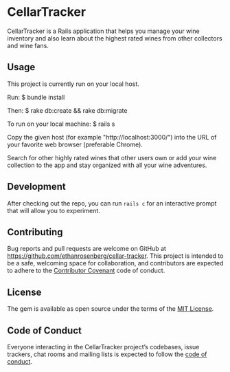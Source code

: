 # CellarTracker

CellarTracker is a Rails  application that helps you manage your wine inventory and also learn about the highest rated wines from other collectors and wine fans.

## Usage
This project is currently run on your local host.

Run:
  $ bundle install

Then:
  $ rake db:create && rake db:migrate

To run on your local machine:
  $ rails s

Copy the given host (for example "http://localhost:3000/") into the URL of your favorite web browser (preferable Chrome).

Search for other highly rated wines that other users own or add your wine collection to the app and stay organized with all your wine adventures.

## Development

After checking out the repo, you can run `rails c` for an interactive prompt that will allow you to experiment.

## Contributing

Bug reports and pull requests are welcome on GitHub at https://github.com/ethanrosenberg/cellar-tracker. This project is intended to be a safe, welcoming space for collaboration, and contributors are expected to adhere to the [Contributor Covenant](http://contributor-covenant.org) code of conduct.

## License

The gem is available as open source under the terms of the [MIT License](https://opensource.org/licenses/MIT).

## Code of Conduct

Everyone interacting in the CellarTracker project’s codebases, issue trackers, chat rooms and mailing lists is expected to follow the [code of conduct](https://github.com/ethanrosenberg/cellar-tracker/blob/master/CODE_OF_CONDUCT.md).
